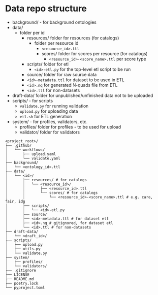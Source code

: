 # Data repo structure

- background/ - for background ontologies
- data/
    - folder per id
        - resources/ folder for resources (for catalogs)
            - folder per resource id
                - `<resource_id>.ttl`
                - scores/ folder for scores per resource (for catalogs)
                    - `<resource_id>-<score_name>.ttl` per score type
        - scripts/ folder for etl
            - `<id>-etl.py` for the top-level etl script to be run
        - source/ folder for raw source data
        - `<id>-metadata.ttl` for dataset to be used in ETL
        - `<id>.nq` for generated N-quads file from ETL
        - `<id>.ttl` for non-datasets
- draft-data/ folder for unpublished/unfinished data not to be uploaded
- scripts/ - for scripts
    - `validate.py` for running validation
    - `upload.py` for uploading data
    - `etl.sh` for ETL generation
- system/ - for profiles, validators, etc.
    - profiles/ folder for profiles - to be used for upload
    - validator/ folder for validators


```
<project_root>/
├── .github/
│   └── workflows/
│       ├── upload.yaml
│       └── validate.yaml
├── background/
│   └── <ontology_id>.ttl
├── data/
│   └── <id>/
│       ├── resources/ # for catalogs
│       │   └── <resource_id>/
│       │       ├── <resource_id>.ttl
│       │       └── scores/ # for catalogs
│       │           └── <resource_id>-<score_name>.ttl # e.g. care, fair, idg
│       ├── scripts/
│       │   └── <id>-etl.py
│       ├── source/
│       ├── <id>-metadata.ttl # for dataset etl
│       ├── <id>.nq # gitignored, for dataset etl
│       └── <id>.ttl # for non-datasets
├── draft-data/
│   └── <draft_id>/
├── scripts/
│   ├── upload.py
│   ├── utils.py
│   └── validate.py
├── system/
│   ├── profiles/
│   └── validators/
├── .gitignore
├── LICENSE
├── README.md
├── poetry.lock
└── pyproject.toml
```

